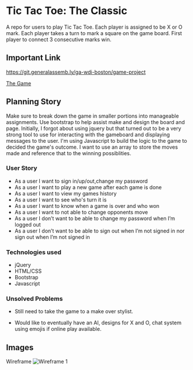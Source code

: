# Tic Tac Toe: The Classic

A repo for users to play Tic Tac Toe.
Each player is assigned to be X or O mark.
Each player takes a turn to mark a square on the game board.
First player to connect 3 consecutive marks win.

## Important Link
https://git.generalassemb.ly/ga-wdi-boston/game-project

[The Game](https://only1nglen.github.io/tic-tac-toe-client/)

## Planning Story
  Make sure to break down the game in smaller portions into manageable assignments. Use bootstrap to help assist make and design the board and page. Initially, I forgot about using jquery but that turned out to be a very strong tool to use for interacting with the gameboard and displaying messages to the user. I'm using Javascript to build the logic to the game to decided the game's outcome. I want to use an array to store the moves made and reference that to the winning possiblities.

### User Story

-   As a user I want to sign in/up/out,change my password
-   As a user I want to play a new game after each game is done
-   As a user I want to view my games history
-   As a user I want to see who's turn it is
-   As a user I want to know when a game is over and who won
-   As a user I want to not able to change opponents move
-   As a user I don’t want to be able to change my password when I’m logged out
-   As a user I don’t want to be able to sign out when I’m not signed in nor sign out when I’m not signed in

### Technologies used

-   jQuery
-   HTML/CSS
-   Bootstrap
-   Javascript

### Unsolved Problems

-   Still need to take the game to a make over stylist.

-   Would like to eventually have an AI, designs for X and O, chat system using emojis if online play available.

## Images
Wireframe
![Wireframe 1](https://i.imgur.com/b4l8IKg.png)

